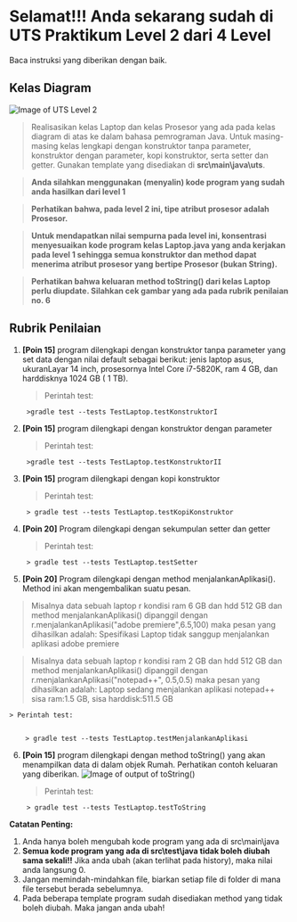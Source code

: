 # Selamat!!! Anda sekarang sudah di UTS Praktikum Level 2 dari 4 Level
Baca instruksi yang diberikan dengan baik.


## Kelas Diagram
![Image of UTS Level 2](http://api.puro.del.ac.id/v1/file/42292a522f5c398707e2c7490615bca1)
>Realisasikan kelas Laptop dan kelas Prosesor yang ada pada kelas diagram di atas ke dalam bahasa pemrograman Java. Untuk masing-masing kelas lengkapi dengan konstruktor tanpa parameter, konstruktor dengan parameter, kopi konstruktor, serta setter dan getter. Gunakan template yang disediakan di 
**src\main\java\uts**.

>**Anda silahkan menggunakan (menyalin) kode program yang sudah anda hasilkan dari level 1**

>**Perhatikan bahwa, pada level 2 ini, tipe atribut prosesor adalah Prosesor.**

>**Untuk mendapatkan nilai sempurna pada level ini, konsentrasi menyesuaikan kode program kelas Laptop.java yang anda kerjakan pada level 1 sehingga semua konstruktor dan method dapat menerima atribut prosesor yang bertipe Prosesor (bukan String).**

>**Perhatikan bahwa keluaran method toString() dari kelas Laptop perlu diupdate. Silahkan cek gambar yang ada pada rubrik penilaian no. 6**


## Rubrik Penilaian 
1. **[Poin 15]** program dilengkapi dengan konstruktor tanpa parameter yang set data dengan nilai default sebagai berikut:
jenis laptop asus, ukuranLayar 14 inch, prosesornya Intel Core i7-5820K, ram 4 GB, dan harddisknya 1024 GB ( 1 TB).
	
	
	> Perintah test: 
	
	
		>gradle test --tests TestLaptop.testKonstruktorI

2. **[Poin 15]** program dilengkapi dengan konstruktor dengan parameter 

	
	> Perintah test: 
	
	
		>gradle test --tests TestLaptop.testKonstruktorII

3. **[Poin 15]** program dilengkapi dengan kopi konstruktor
	
	
	> Perintah test: 
	
	
		> gradle test --tests TestLaptop.testKopiKonstruktor

4. **[Poin 20]** Program dilengkapi dengan sekumpulan setter dan getter	
	
	> Perintah test: 
	
	
		> gradle test --tests TestLaptop.testSetter

5. **[Poin 20]** Program dilengkapi dengan method menjalankanAplikasi(). Method ini akan mengembalikan suatu pesan.
> Misalnya data sebuah laptop  r kondisi ram 6 GB dan hdd 512 GB dan method menjalankanAplikasi() dipanggil dengan r.menjalankanAplikasi("adobe premiere",6.5,100) maka pesan yang dihasilkan adalah: Spesifikasi Laptop tidak sanggup menjalankan aplikasi adobe premiere

> Misalnya data sebuah laptop  r kondisi ram 2 GB dan hdd 512 GB dan method menjalankanAplikasi() dipanggil dengan r.menjalankanAplikasi("notepad++", 0.5,0.5) maka pesan yang dihasilkan adalah: Laptop sedang menjalankan aplikasi notepad++ sisa ram:1.5 GB, sisa harddisk:511.5 GB

	
	> Perintah test: 
	
	
		> gradle test --tests TestLaptop.testMenjalankanAplikasi

6. **[Poin 15]** program dilengkapi dengan method toString() yang akan menampilkan data di dalam objek Rumah. Perhatikan contoh keluaran yang diberikan.
![Image of output of toString()](http://api.puro.del.ac.id/v1/file/b76c30c13400197388116f475d310cc8)	
	
	> Perintah test: 
	
	
		> gradle test --tests TestLaptop.testToString

**Catatan Penting:**
1. Anda hanya boleh mengubah kode program yang ada di src\main\java
1. **Semua kode program yang ada di src\test\java  tidak boleh diubah sama sekali!!** Jika anda ubah (akan terlihat pada history), maka nilai anda langsung 0.
1. Jangan memindah-mindahkan file, biarkan setiap file di folder di mana file tersebut berada sebelumnya.
1. Pada beberapa template program sudah disediakan method yang tidak boleh diubah. Maka jangan anda ubah!
